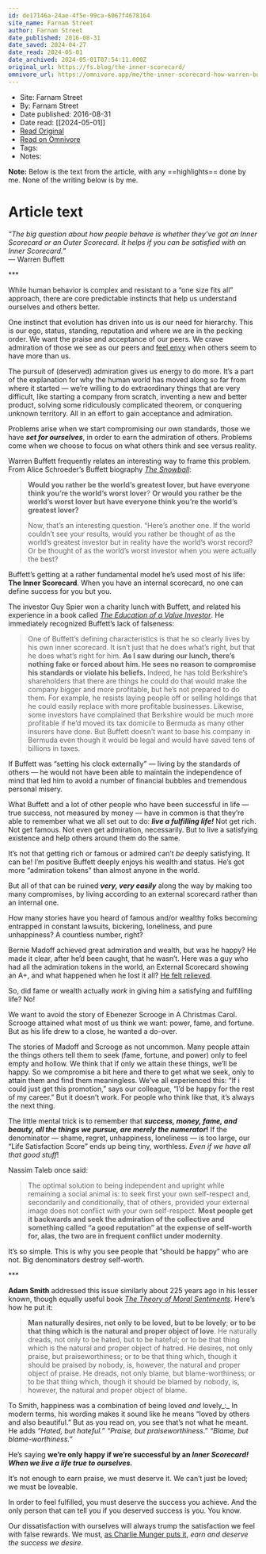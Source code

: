 ```yaml
---
id: de17146a-24ae-4f5e-99ca-6067f4678164
site_name: Farnam Street
author: Farnam Street
date_published: 2016-08-31
date_saved: 2024-04-27
date_read: 2024-05-01
date_archived: 2024-05-01T07:54:11.000Z
original_url: https://fs.blog/the-inner-scorecard/
omnivore_url: https://omnivore.app/me/the-inner-scorecard-how-warren-buffett-mastered-life-18f1e291adf
---
```


 - Site: Farnam Street
 - By: Farnam Street
 - Date published: 2016-08-31
 - Date read: [[2024-05-01]]
 - [Read Original](https://fs.blog/the-inner-scorecard/)
 - [Read on Omnivore](https://omnivore.app/me/the-inner-scorecard-how-warren-buffett-mastered-life-18f1e291adf)
 - Tags: 
 - Notes: 

**Note:** Below is the text from the article, with any ==highlights== done by me. None of the writing below is by me.

# Article text
_“The big question about how people behave is whether they’ve got an Inner Scorecard or an Outer Scorecard. It helps if you can be satisfied with an Inner Scorecard.”_  
— Warren Buffett

\*\*\*

While human behavior is complex and resistant to a “one size fits all” approach, there are core predictable instincts that help us understand ourselves and others better.

One instinct that evolution has driven into us is our need for hierarchy. This is our ego, status, standing, reputation and where we are in the pecking order. We want the praise and acceptance of our peers. We crave admiration of those we see as our peers and [feel envy](https://fs.blog/2016/08/mental-model-bias-envy-jealousy/) when others seem to have more than us.

The pursuit of (deserved) admiration gives us energy to do more. It’s a part of the explanation for why the human world has moved along so far from where it started — we’re willing to do extraordinary things that are very difficult, like starting a company from scratch, inventing a new and better product, solving some ridiculously complicated theorem, or conquering unknown territory. All in an effort to gain acceptance and admiration.

Problems arise when we start compromising our own standards, those we have _**set for ourselves**_, in order to earn the admiration of others. Problems come when we choose to focus on what others think and see versus reality.

Warren Buffett frequently relates an interesting way to frame this problem. From Alice Schroeder’s Buffett biography _[The Snowball](https://www.amazon.com/gp/product/0553384619/ref=as%5Fli%5Fqf%5Fasin%5Fil%5Ftl?ie=UTF8&tag=farnamstreet-20&creative=9325&linkCode=as2&creativeASIN=0553384619&linkId=ac5218b9e37e29b73d826f259ea19805)_:

> **Would you rather be the world’s greatest lover, but have everyone think you’re the world’s worst lover**? **Or would you rather be the world’s worst lover but have everyone think you’re the world’s greatest lover?** 
> 
> Now, that’s an interesting question. “Here’s another one. If the world couldn’t see your results, would you rather be thought of as the world’s greatest investor but in reality have the world’s worst record? Or be thought of as the world’s worst investor when you were actually the best?

Buffett’s getting at a rather fundamental model he’s used most of his life: **The Inner Scorecard**. When you have an internal scorecard, no one can define success for you but you.

The investor Guy Spier won a charity lunch with Buffett, and related his experience in a book called [_The Education of a Value Investor_](https://www.amazon.com/gp/product/1137278811/ref=as%5Fli%5Fqf%5Fasin%5Fil%5Ftl?ie=UTF8&tag=farnamstreet-20&creative=9325&linkCode=as2&creativeASIN=1137278811&linkId=ad514abf0540b5a287c6585c61ee9a67). He immediately recognized Buffett’s lack of falseness:

> One of Buffett’s defining characteristics is that he so clearly lives by his own inner scorecard. It isn’t just that he does what’s right, but that he does what’s right for him. **As I saw during our lunch, there’s nothing fake or forced about him. He sees no reason to compromise his standards or violate his beliefs.** Indeed, he has told Berkshire’s shareholders that there are things he could do that would make the company bigger and more profitable, but he’s not prepared to do them. For example, he resists laying people off or selling holdings that he could easily replace with more profitable businesses. Likewise, some investors have complained that Berkshire would be much more profitable if he’d moved its tax domicile to Bermuda as many other insurers have done. But Buffett doesn’t want to base his company in Bermuda even though it would be legal and would have saved tens of billions in taxes.

If Buffett was “setting his clock externally” — living by the standards of others — he would not have been able to maintain the independence of mind that led him to avoid a number of financial bubbles and tremendous personal misery.

What Buffett and a lot of other people who have been successful in life — true success, not measured by money — have in common is that they’re able to remember what we all set out to do: **_live a fulfilling life!_** Not get rich. Not get famous. Not even get admiration, necessarily. But to live a satisfying existence and help others around them do the same.

It’s not that getting rich or famous or admired can’t _be_ deeply satisfying. It can be! I’m positive Buffett deeply enjoys his wealth and status. He’s got more “admiration tokens” than almost anyone in the world.

But all of that can be ruined _**very, very easily**_ along the way by making too many compromises, by living according to an external scorecard rather than an internal one.

How many stories have you heard of famous and/or wealthy folks becoming entrapped in constant lawsuits, bickering, loneliness, and pure unhappiness? A countless number, right?

Bernie Madoff achieved great admiration and wealth, but was he happy? He made it clear, after he’d been caught, that he wasn’t. Here was a guy who had all the admiration tokens in the world, an External Scorecard showing an A+, and what happened when he lost it all? [He felt relieved](http://nymag.com/news/crimelaw/66468/).

So, did fame or wealth actually _work_ in giving him a satisfying and fulfilling life? No!

We want to avoid the story of Ebenezer Scrooge in A Christmas Carol. Scrooge attained what most of us think we want: power, fame, and fortune. But as his life drew to a close, he wanted a do-over.

The stories of Madoff and Scrooge as not uncommon. Many people attain the things others tell them to seek (fame, fortune, and power) only to feel empty and hollow. We think that if only we attain these things, we’ll be happy. So we compromise a bit here and there to get what we seek, only to attain them and find them meaningless. We’ve all experienced this: “If i could just get this promotion,” says our colleague, “I’d be happy for the rest of my career.” But it doesn’t work. For people who think like that, it’s always the next thing.

The little mental trick is to remember that **_success, money, fame, and beauty, all the things we pursue, are merely the numerator_!** If the denominator — shame, regret, unhappiness, loneliness — is too large, our “Life Satisfaction Score” ends up being tiny, worthless. _Even if we have all that good stuff_!

Nassim Taleb once said:

> The optimal solution to being independent and upright while remaining a social animal is: to seek first your own self-respect and, secondarily and conditionally, that of others, provided your external image does not conflict with your own self-respect. **Most people get it backwards and seek the admiration of the collective and something called “a good reputation” at the expense of self-worth for, alas, the two are in frequent conflict under modernity**.

It’s so simple. This is why you see people that “should be happy” who are not. Big denominators destroy self-worth.

\*\*\*

**Adam Smith** addressed this issue similarly about 225 years ago in his lesser known, though equally useful book [_The Theory of Moral Sentiments_](https://www.amazon.com/gp/product/1619491281/ref=as%5Fli%5Fqf%5Fasin%5Fil%5Ftl?ie=UTF8&tag=farnamstreet-20&creative=9325&linkCode=as2&creativeASIN=1619491281&linkId=8cb3eaa93dd3ec558432c345c7fafc8f). Here’s how he put it:

> **Man naturally desires, not only to be loved, but to be lovely**; **or to be that thing which is the natural and proper object of love**. He naturally dreads, not only to be hated, but to be hateful; or to be that thing which is the natural and proper object of hatred. He desires, not only praise, but praiseworthiness; or to be that thing which, though it should be praised by nobody, is, however, the natural and proper object of praise. He dreads, not only blame, but blame-worthiness; or to be that thing which, though it should be blamed by nobody, is, however, the natural and proper object of blame.

To Smith, happiness was a combination of being loved _and_ lovely_:_ In modern terms, his wording makes it sound like he means “loved by others and also beautiful.” But as you read on, you see that’s not what he meant. He adds _“Hated, but hateful.” “Praise, but praiseworthiness_.” _“Blame, but blame-worthiness.”_

He’s saying **we’re only happy if we’re successful by an _Inner Scorecard! When we live a life true to ourselves._** 

It’s not enough to earn praise, we must deserve it. We can’t just be loved; we must be loveable.

In order to feel fulfilled, you must deserve the success you achieve. And the only person that can tell you if you deserved success is you. You know.

Our dissatisfaction with ourselves will always trump the satisfaction we feel with false rewards. We must, [as Charlie Munger puts it](https://fs.blog/2016/04/munger-operating-system/), _earn and deserve the success we desire_.